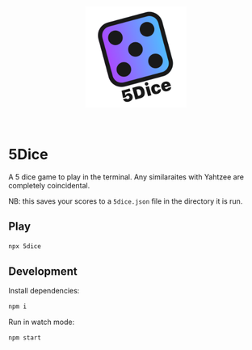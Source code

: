 <div align="center">
	<br>
	<img width="200" height="200" src="designs/5dice.png" alt="logo">
	<br>
	<br>
	<br>
</div>

# 5Dice

A 5 dice game to play in the terminal. Any similaraites with Yahtzee are
completely coincidental.

NB: this saves your scores to a `5dice.json` file in the directory it is run.

## Play

```bash
npx 5dice
```

## Development

Install dependencies:

```bash
npm i
```

Run in watch mode:

```
npm start
```
